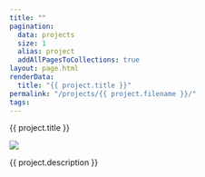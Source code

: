 ```yaml
---
title: ""
pagination:
  data: projects
  size: 1
  alias: project
  addAllPagesToCollections: true
layout: page.html
renderData:
  title: "{{ project.title }}"
permalink: "/projects/{{ project.filename }}/"
tags:
---
```

<section>
	<p class="title">{{ project.title }} </p>
	<img src="{{ site.baseurl }}/assets/projects/{{ project.image }}"></img>
	<p>{{ project.description }}</p>
</section>